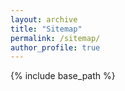 ```yaml
---
layout: archive
title: "Sitemap"
permalink: /sitemap/
author_profile: true
---
```


{% include base_path %}



